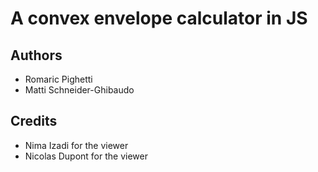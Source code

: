 A convex envelope calculator in JS
==================================

Authors
-------

- Romaric Pighetti
- Matti Schneider-Ghibaudo

Credits
-------

- Nima Izadi for the viewer
- Nicolas Dupont for the viewer